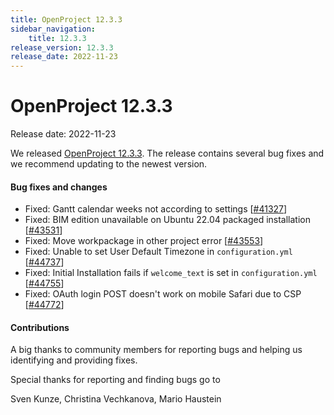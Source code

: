 ```yaml
---
title: OpenProject 12.3.3
sidebar_navigation:
    title: 12.3.3
release_version: 12.3.3
release_date: 2022-11-23
---
```


# OpenProject 12.3.3

Release date: 2022-11-23

We released [OpenProject 12.3.3](https://community.openproject.com/versions/1609).
The release contains several bug fixes and we recommend updating to the newest version.

<!--more-->
#### Bug fixes and changes

- Fixed: Gantt calendar weeks not according to settings \[[#41327](https://community.openproject.com/wp/41327)\]
- Fixed: BIM edition unavailable on Ubuntu 22.04 packaged installation \[[#43531](https://community.openproject.com/wp/43531)\]
- Fixed: Move workpackage in other project error \[[#43553](https://community.openproject.com/wp/43553)\]
- Fixed: Unable to set User Default Timezone in `configuration.yml` \[[#44737](https://community.openproject.com/wp/44737)\]
- Fixed: Initial Installation fails if `welcome_text` is set in `configuration.yml` \[[#44755](https://community.openproject.com/wp/44755)\]
- Fixed: OAuth login POST doesn't work on mobile Safari due to CSP \[[#44772](https://community.openproject.com/wp/44772)\]

#### Contributions
A big thanks to community members for reporting bugs and helping us identifying and providing fixes.

Special thanks for reporting and finding bugs go to

Sven Kunze, Christina Vechkanova, Mario Haustein
